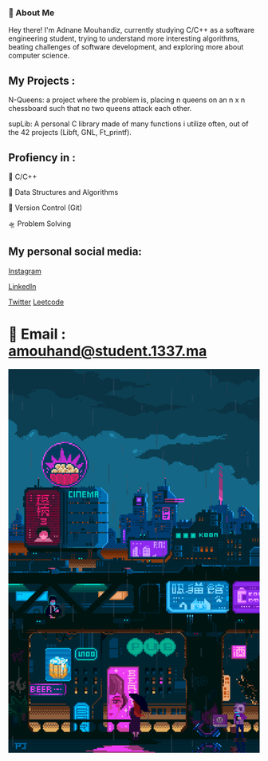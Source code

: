 ### 👋 About Me

Hey there! I'm Adnane Mouhandiz, currently studying C/C++ as a software engineering student, trying to understand more interesting algorithms, beating challenges of software development, and exploring more about computer science.

## My Projects :

N-Queens: a project where the problem is, placing n queens on an n x n chessboard such that no two queens attack each other.

supLib: A personal C library made of many functions i utilize often, out of the 42 projects (Libft, GNL, Ft_printf).

## Profiency in :

🚀 C/C++

🌠 Data Structures and Algorithms

🔭 Version Control (Git)

🛸 Problem Solving

## **My personal social media:**

[Instagram](https://www.instagram.com/redlotusiv_/)

[LinkedIn](https://www.linkedin.com/in/adnan-mouhandiz-769033279/)

[Twitter](https://twitter.com/RedLotusIIV)
[Leetcode](https://leetcode.com/u/RedLotusIV/)

# 📧 Email : amouhand@student.1337.ma
![gif](CyberPgif.gif)
